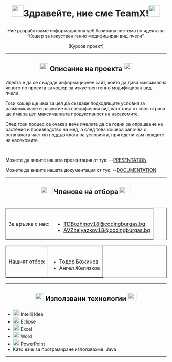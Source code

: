 # <p align=center><img src="https://e7.pngegg.com/pngimages/666/289/png-clipart-light-mathematics-international-mathematical-union-transparency-and-translucency-math-blue-logo-thumbnail.png" width="35" height="35" />Здравейте, ние сме TeamX!<img src="https://e7.pngegg.com/pngimages/666/289/png-clipart-light-mathematics-international-mathematical-union-transparency-and-translucency-math-blue-logo-thumbnail.png" width="35" height="35" /></p>




<p align=center>Ние разработваме информационна уеб базирана система по идеята за “Кошер за изкуствен генно модифициран вид пчели“.</p>
<p align=center>(Курсов проект)</п>




---



## <p align=center><img src="https://i.dlpng.com/static/png/6800398_preview.png" width="25" height="25" /> Описание на проекта <img src="https://i.dlpng.com/static/png/6800398_preview.png" width="25" height="25" /></p>



Идеята е да се създаде информационен сайт, който да дава максимална ясното по проекта за кошер за изкуствен генно модифициран вид пчели.

Този кошер ще има за цел да създаде подходящите условия за размножаване и развитие на специфичния вид като това от своя страна ще има за цел максималната продуктивност на насекомите.

След този процес се очаква вече пчелите да са годни за опрашване на растения и производство на мед, а след това кошера започва с останалата част по поддържката на условията, пригодени към нуждите на насекомите.



<br>



Можете да видите нашата презентация от тук:
--[PRESENTATION](https://github.com/codingburgas/class-2018-projects-java-TDBozhinov18/tree/main/Documents/Presentation)


Можете да видите нашата документация от тук:
--[DOCUMENTATION](https://github.com/codingburgas/class-2018-projects-java-TDBozhinov18/tree/main/Documents/Documentation)


---



## <p align=center><img src = "https://www.pinclipart.com/picdir/middle/14-148399_employee-self-serve-portal-transparent-team-icon-png.png" width="35" height="23" /> Членове на отбора <img src = "https://www.pinclipart.com/picdir/middle/14-148399_employee-self-serve-portal-transparent-team-icon-png.png" width="35" height="23" /></p>
<table border align="right">
<tr>
<td>
За връзка с нас:
</td>
<td>
<br>

- TDBozhinov18@codingburgas.bg
- AVZhelyazkov18@codingburgas.bg
</td>
</tr>
</table>

<table border align="">
<tr>
<td>
Нашият отбор:
</td>

<td>
<br>

- Тодор Божинов
- Ангел Желязков
</td>
</tr>



</table>



---



## <p align=center><img src="https://www.pinclipart.com/picdir/middle/327-3277775_service-catalog-academic-technologies-transparent-background-e-waste.png" width="25" height="25" /> Използвани технологии <img src="https://www.pinclipart.com/picdir/middle/327-3277775_service-catalog-academic-technologies-transparent-background-e-waste.png" width="26" height="26" /></p>


- <img src="[https://brandslogos.com/wp-content/uploads/images/eclipse-logo-vector.svg?width=541&height=541](https://upload.wikimedia.org/wikipedia/commons/thumb/9/9c/IntelliJ_IDEA_Icon.svg/1024px-IntelliJ_IDEA_Icon.svg.png)" width="20"> Intellij Idea
- <img src="https://brandslogos.com/wp-content/uploads/images/eclipse-logo-vector.svg?width=541&height=541" width="20"> Eclipse
- <img src="https://media.discordapp.net/attachments/815253581149896790/818134368848969728/1043px-Microsoft_Excel_2013_logo.svg_.png?width=551&height=541" width="20"> Excel
- <img src="https://www.wizcase.com/wp-content/uploads/2020/01/Microsoft-Word-Logo.png" width="20"> Word
- <img src="https://media.discordapp.net/attachments/815253581149896790/818136011359518780/kisspng-microsoft-powerpoint-computer-software-microsoft-o-5b3b3927c75c49.3318087715306079118166-rem.png" width="20"> PowerPoint
- Като език за програмиране използвахме: Java
***
